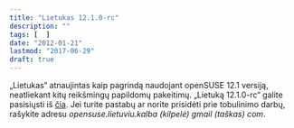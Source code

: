 ```yaml
---
title: "Lietukas 12.1.0-rc"
description: ""
tags: [  ]
date: "2012-01-21"
lastmod: "2017-06-29"
draft: true
---
```


„Lietukas“ atnaujintas kaip pagrindą naudojant openSUSE 12.1 versiją, neatliekant kitų reikšmingų papildomų pakeitimų. „Lietuką 12.1.0-rc“ galite pasisiųsti iš [čia](http://ftp.akl.lt/users/embar/Lietukas/). Jei turite pastabų ar norite prisidėti prie tobulinimo darbų, rašykite adresu _opensuse.lietuviu.kalba (kilpelė) gmail (taškas) com_.
